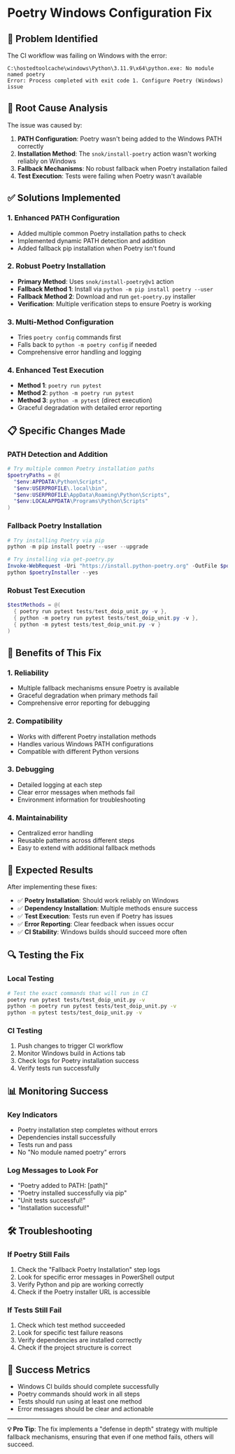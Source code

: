 # Poetry Windows Configuration Fix

## 🚨 **Problem Identified**

The CI workflow was failing on Windows with the error:
```
C:\hostedtoolcache\windows\Python\3.11.9\x64\python.exe: No module named poetry
Error: Process completed with exit code 1. Configure Poetry (Windows) issue
```

## 🔧 **Root Cause Analysis**

The issue was caused by:
1. **PATH Configuration**: Poetry wasn't being added to the Windows PATH correctly
2. **Installation Method**: The `snok/install-poetry` action wasn't working reliably on Windows
3. **Fallback Mechanisms**: No robust fallback when Poetry installation failed
4. **Test Execution**: Tests were failing when Poetry wasn't available

## ✅ **Solutions Implemented**

### **1. Enhanced PATH Configuration**
- Added multiple common Poetry installation paths to check
- Implemented dynamic PATH detection and addition
- Added fallback pip installation when Poetry isn't found

### **2. Robust Poetry Installation**
- **Primary Method**: Uses `snok/install-poetry@v1` action
- **Fallback Method 1**: Install via `python -m pip install poetry --user`
- **Fallback Method 2**: Download and run `get-poetry.py` installer
- **Verification**: Multiple verification steps to ensure Poetry is working

### **3. Multi-Method Configuration**
- Tries `poetry config` commands first
- Falls back to `python -m poetry config` if needed
- Comprehensive error handling and logging

### **4. Enhanced Test Execution**
- **Method 1**: `poetry run pytest`
- **Method 2**: `python -m poetry run pytest`
- **Method 3**: `python -m pytest` (direct execution)
- Graceful degradation with detailed error reporting

## 📋 **Specific Changes Made**

### **PATH Detection and Addition**
```powershell
# Try multiple common Poetry installation paths
$poetryPaths = @(
  "$env:APPDATA\Python\Scripts",
  "$env:USERPROFILE\.local\bin",
  "$env:USERPROFILE\AppData\Roaming\Python\Scripts",
  "$env:LOCALAPPDATA\Programs\Python\Scripts"
)
```

### **Fallback Poetry Installation**
```powershell
# Try installing Poetry via pip
python -m pip install poetry --user --upgrade

# Try installing via get-poetry.py
Invoke-WebRequest -Uri "https://install.python-poetry.org" -OutFile $poetryInstaller
python $poetryInstaller --yes
```

### **Robust Test Execution**
```powershell
$testMethods = @(
  { poetry run pytest tests/test_doip_unit.py -v },
  { python -m poetry run pytest tests/test_doip_unit.py -v },
  { python -m pytest tests/test_doip_unit.py -v }
)
```

## 🎯 **Benefits of This Fix**

### **1. Reliability**
- Multiple fallback mechanisms ensure Poetry is available
- Graceful degradation when primary methods fail
- Comprehensive error reporting for debugging

### **2. Compatibility**
- Works with different Poetry installation methods
- Handles various Windows PATH configurations
- Compatible with different Python versions

### **3. Debugging**
- Detailed logging at each step
- Clear error messages when methods fail
- Environment information for troubleshooting

### **4. Maintainability**
- Centralized error handling
- Reusable patterns across different steps
- Easy to extend with additional fallback methods

## 🚀 **Expected Results**

After implementing these fixes:
- ✅ **Poetry Installation**: Should work reliably on Windows
- ✅ **Dependency Installation**: Multiple methods ensure success
- ✅ **Test Execution**: Tests run even if Poetry has issues
- ✅ **Error Reporting**: Clear feedback when issues occur
- ✅ **CI Stability**: Windows builds should succeed more often

## 🔍 **Testing the Fix**

### **Local Testing**
```bash
# Test the exact commands that will run in CI
poetry run pytest tests/test_doip_unit.py -v
python -m poetry run pytest tests/test_doip_unit.py -v
python -m pytest tests/test_doip_unit.py -v
```

### **CI Testing**
1. Push changes to trigger CI workflow
2. Monitor Windows build in Actions tab
3. Check logs for Poetry installation success
4. Verify tests run successfully

## 📊 **Monitoring Success**

### **Key Indicators**
- Poetry installation step completes without errors
- Dependencies install successfully
- Tests run and pass
- No "No module named poetry" errors

### **Log Messages to Look For**
- "Poetry added to PATH: [path]"
- "Poetry installed successfully via pip"
- "Unit tests successful!"
- "Installation successful!"

## 🛠️ **Troubleshooting**

### **If Poetry Still Fails**
1. Check the "Fallback Poetry Installation" step logs
2. Look for specific error messages in PowerShell output
3. Verify Python and pip are working correctly
4. Check if the Poetry installer URL is accessible

### **If Tests Still Fail**
1. Check which test method succeeded
2. Look for specific test failure reasons
3. Verify dependencies are installed correctly
4. Check if the project structure is correct

## 🎉 **Success Metrics**

- Windows CI builds should complete successfully
- Poetry commands should work in all steps
- Tests should run using at least one method
- Error messages should be clear and actionable

---

**💡 Pro Tip**: The fix implements a "defense in depth" strategy with multiple fallback mechanisms, ensuring that even if one method fails, others will succeed.
